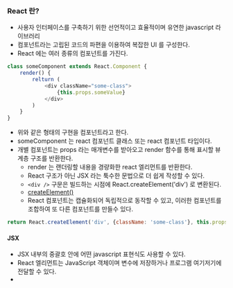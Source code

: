 ### React 란?

* 사용자 인터페이스를 구축하기 위한 선언적이고 효율적이며 유연한 javascript 라이브러리
* 컴포넌트라는 고립된 코드의 파편을 이용하여 복잡한 UI 를 구성한다.
* React 에는 여러 종류의 컴포넌트를 가진다. 

```javascript
class someComponent extends React.Component {
    render() {
        relturn (
            <div className="some-class">
                {this.props.someValue}
            </div>
        )
    }
}
```

* 위와 같은 형태의 구현을 컴포넌트라고 한다.
* someComponent 는 react 컴포넌트 클래스 또는 react 컴포넌트 타입이다.
* 개별 컴포넌트는 props 라는 매개변수를 받아오고 render 함수를 통해 표시할 뷰 계층 구조를 반환한다.
    * render 는 랜더링할 내용을 경량화한 react 엘리먼트를 반환한다.
    * React 구조가 아닌 JSX 라는 툭수한 문법으로 더 쉽게 작성할 수 있다.
    * `<div />` 구문은 빌드하는 시점에 React.createElement('div') 로 변환된다.
    * [createElement()](https://ko.reactjs.org/docs/react-api.html#createelement)
    * React 컴포넌트는 캡슐화되어 독립적으로 동작할 수 있고, 이러한 컴포넌트를 조합하여 또 다른 컴포넌트를 만들수 있다.
    
```javascript
return React.createElement('div', {className: 'some-class'}, this.props.someValue);
```

#### JSX

* JSX 내부의 중괄호 안에 어떤 javascript 표현식도 사용할 수 있다.
* React 엘리먼트는 JavaScript 객체이며 변수에 저장하거나 프로그램 여기저기에 전달할 수 있다.
* 
